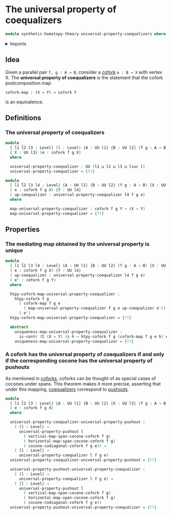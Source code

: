 # The universal property of coequalizers

```agda
module synthetic-homotopy-theory.universal-property-coequalizers where
```

<details><summary>Imports</summary>

```agda
open import foundation.contractible-maps
open import foundation.contractible-types
open import foundation.dependent-pair-types
open import foundation.equivalences
open import foundation.fibers-of-maps
open import foundation.functoriality-dependent-pair-types
open import foundation.universe-levels

open import synthetic-homotopy-theory.cocones-under-spans
open import synthetic-homotopy-theory.coforks
open import synthetic-homotopy-theory.universal-property-pushouts
```

</details>

## Idea

Given a parallel pair `f, g : A → B`, consider a
[cofork](synthetic-homotopy-theory.coforks.md) `e : B → X` with vertex X. The
**universal property of coequalizers** is the statement that the cofork
postcomposition map

```text
cofork-map : (X → Y) → cofork Y
```

is an equivalence.

## Definitions

### The universal property of coequalizers

```agda
module _
  { l1 l2 l3 : Level} (l : Level) {A : UU l1} {B : UU l2} (f g : A → B)
  { X : UU l3} (e : cofork f g X)
  where

  universal-property-coequalizer : UU (l1 ⊔ l2 ⊔ l3 ⊔ lsuc l)
  universal-property-coequalizer = {!!}

module _
  { l1 l2 l3 l4 : Level} {A : UU l1} {B : UU l2} (f g : A → B) {X : UU l3}
  ( e : cofork f g X) {Y : UU l4}
  ( up-coequalizer : universal-property-coequalizer l4 f g e)
  where

  map-universal-property-coequalizer : cofork f g Y → (X → Y)
  map-universal-property-coequalizer = {!!}
```

## Properties

### The mediating map obtained by the universal property is unique

```agda
module _
  { l1 l2 l3 l4 : Level} {A : UU l1} {B : UU l2} (f g : A → B) {X : UU l3}
  ( e : cofork f g X) {Y : UU l4}
  ( up-coequalizer : universal-property-coequalizer l4 f g e)
  ( e' : cofork f g Y)
  where

  htpy-cofork-map-universal-property-coequalizer :
    htpy-cofork f g
      ( cofork-map f g e
        ( map-universal-property-coequalizer f g e up-coequalizer e'))
      ( e')
  htpy-cofork-map-universal-property-coequalizer = {!!}

  abstract
    uniqueness-map-universal-property-coequalizer :
      is-contr (Σ (X → Y) (λ h → htpy-cofork f g (cofork-map f g e h) e'))
    uniqueness-map-universal-property-coequalizer = {!!}
```

### A cofork has the universal property of coequalizers if and only if the corresponding cocone has the universal property of pushouts

As mentioned in [coforks](synthetic-homotopy-theory.coforks.md), coforks can be
thought of as special cases of cocones under spans. This theorem makes it more
precise, asserting that under this mapping,
[coequalizers](synthetic-homotopy-theory.coequalizers.md) correspond to
[pushouts](synthetic-homotopy-theory.pushouts.md).

```agda
module _
  { l1 l2 l3 : Level} {A : UU l1} {B : UU l2} {X : UU l3} (f g : A → B)
  ( e : cofork f g X)
  where

  universal-property-coequalizer-universal-property-pushout :
    ( {l : Level} →
      universal-property-pushout l
        ( vertical-map-span-cocone-cofork f g)
        ( horizontal-map-span-cocone-cofork f g)
        ( cocone-codiagonal-cofork f g e)) →
    ( {l : Level} →
      universal-property-coequalizer l f g e)
  universal-property-coequalizer-universal-property-pushout = {!!}

  universal-property-pushout-universal-property-coequalizer :
    ( {l : Level} →
      universal-property-coequalizer l f g e) →
    ( {l : Level} →
      universal-property-pushout l
        ( vertical-map-span-cocone-cofork f g)
        ( horizontal-map-span-cocone-cofork f g)
        ( cocone-codiagonal-cofork f g e))
  universal-property-pushout-universal-property-coequalizer = {!!}
```
